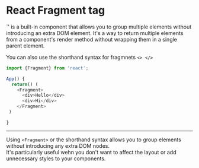 # React Fragment tag
`<Fragment>' is a built-in component that allows you to group multiple elements without introducing an extra DOM element. 
It's a way to return multiple elements from a component's render method without wrapping them in a single parent element. <br>

You can also use the shorthand syntax for fragmnets `<> </>`



```js
import {Fragment} from 'react';

App() {
  return() (
    <Fragment>
      <div>Hello</div>
      <div>Hi</div>
    </Fragment>
 )

}
```
---
Using `<Fragment>` or the shorthand syntax allows you to group elements without introducing any extra DOM nodes. <br>
It's particularly useful wehn you don't want to affect the layout or add unnecessary styles to your components.



